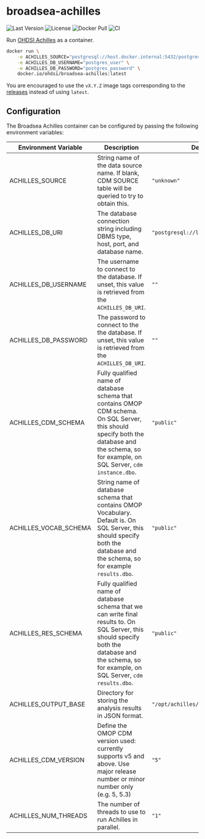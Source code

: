 # broadsea-achilles

![Last Version](https://img.shields.io/github/v/release/OHDSI/Broadsea-Achilles)
![License](https://img.shields.io/github/license/OHDSI/Broadsea-Achilles)
![Docker Pull](https://img.shields.io/docker/pulls/ohdsi/broadsea-achilles)
![CI](https://github.com/OHDSI/Broadsea-Achilles/actions/workflows/ci.yaml/badge.svg)

Run [OHDSI Achilles](https://github.com/OHDSI/Achilles) as a container.

```sh
docker run \
    -e ACHILLES_SOURCE="postgresql://host.docker.internal:5432/postgres" \
    -e ACHILLES_DB_USERNAME="postgres_user" \
    -e ACHILLES_DB_PASSWORD="postgres_password" \
    docker.io/ohdsi/broadsea-achilles:latest
```

You are encouraged to use the `vX.Y.Z` image tags corresponding to the [releases](https://github.com/OHDSI/Broadsea-Achilles/releases) instead of using `latest`.

## Configuration

The Broadsea Achilles container can be configured by passing the following environment variables:

| Environment Variable  | Description                                                                                                                                                                                        | Default value                            |
| --------------------- | -------------------------------------------------------------------------------------------------------------------------------------------------------------------------------------------------- | ---------------------------------------- |
| ACHILLES_SOURCE       | String name of the data source name. If blank, CDM SOURCE table will be queried to try to obtain this.                                                                                             | `"unknown"`                              |
| ACHILLES_DB_URI       | The database connection string including DBMS type, host, port, and database name.                                                                                                                 | `"postgresql://localhost:5432/postgres"` |
| ACHILLES_DB_USERNAME  | The username to connect to the database. If unset, this value is retrieved from the `ACHILLES_DB_URI`.                                                                                             | `""`                                     |
| ACHILLES_DB_PASSWORD  | The password to connect to the the database. If unset, this value is retrieved from the `ACHILLES_DB_URI`.                                                                                         | `""`                                     |
| ACHILLES_CDM_SCHEMA   | Fully qualified name of database schema that contains OMOP CDM schema. On SQL Server, this should specify both the database and the schema, so for example, on SQL Server, `cdm instance.dbo`.     | `"public"`                               |
| ACHILLES_VOCAB_SCHEMA | String name of database schema that contains OMOP Vocabulary. Default is. On SQL Server, this should specify both the database and the schema, so for example `results.dbo`.                       | `"public"`                               |
| ACHILLES_RES_SCHEMA   | Fully qualified name of database schema that we can write final results to. On SQL Server, this should specify both the database and the schema, so for example, on SQL Server, `cdm results.dbo`. | `"public"`                               |
| ACHILLES_OUTPUT_BASE  | Directory for storing the analysis results in JSON format.                                                                                                                                         | `"/opt/achilles/output"`                 |
| ACHILLES_CDM_VERSION  | Define the OMOP CDM version used: currently supports v5 and above. Use major release number or minor number only (e.g. 5, 5.3)                                                                     | `"5"`                                    |
| ACHILLES_NUM_THREADS  | The number of threads to use to run Achilles in parallel.                                                                                                                                          | `"1"`                                    |
